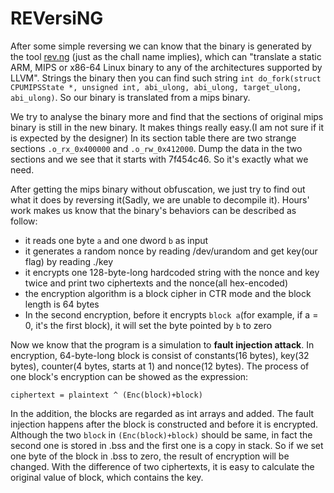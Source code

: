 # REVersiNG
After some simple reversing we can know that the binary is generated by the tool [rev.ng](https://rev.ng) (just as the chall name implies), which can "translate a static ARM, MIPS or x86-64 Linux binary to any of the architectures supported by LLVM". Strings the binary then you can find such string `int do_fork(struct CPUMIPSState *, unsigned int, abi_ulong, abi_ulong, target_ulong, abi_ulong)`. So our binary is translated from a mips binary.

We try to analyse the binary more and find that the sections of original mips binary is still in the new binary. It makes things really easy.(I am not sure if it is expected by the designer) In its section table there are two strange sections `.o_rx_0x400000` and `.o_rw_0x412000`. Dump the data in the two sections and we see that it starts with 7f454c46. So it's exactly what we need.

After getting the mips binary without obfuscation, we just try to find out what it does by reversing it(Sadly, we are unable to decompile it). Hours' work makes us know that the binary's behaviors can be described as follow:

* it reads one byte `a` and one dword `b` as input
* it generates a random nonce by reading /dev/urandom and get key(our flag) by reading ./key
* it encrypts one 128-byte-long hardcoded string with the nonce and key twice and print two ciphertexts and the nonce(all hex-encoded)
* the encryption algorithm is a block cipher in CTR mode and the block length is 64 bytes
* In the second encryption, before it encrypts `block a`(for example, if a = 0, it's the first block), it will set the byte pointed by `b` to zero

Now we know that the program is a simulation to **fault injection attack**. In encryption, 64-byte-long block is consist of constants(16 bytes), key(32 bytes), counter(4 bytes, starts at 1) and nonce(12 bytes). The process of one block's encryption can be showed as the expression:

`ciphertext = plaintext ^ (Enc(block)+block)`

In the addition, the blocks are regarded as int arrays and added. The fault injection happens after the block is constructed and before it is encrypted. Although the two `block` in `(Enc(block)+block)` should be same, in fact the second one is stored in .bss and the first one is a copy in stack. So if we set one byte of the block in .bss to zero, the result of encryption will be changed. With the difference of two ciphertexts, it is easy to calculate the original value of block, which contains the key.
